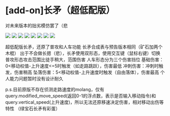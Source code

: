 # [add-on]长矛（超低配版）

对未来版本的拙劣模仿罢了（悲

![](https://github.com/MichaelHyan/MCBE-simple-lance/blob/main/lancer/taa.png)
![](https://github.com/MichaelHyan/MCBE-simple-lance/blob/main/lancer/tga.png)
![](https://github.com/MichaelHyan/MCBE-simple-lance/blob/main/lancer/tba.png)
![](https://github.com/MichaelHyan/MCBE-simple-lance/blob/main/lancer/tca.png)
![](https://github.com/MichaelHyan/MCBE-simple-lance/blob/main/lancer/tda.png)
![](https://github.com/MichaelHyan/MCBE-simple-lance/blob/main/lancer/tea.png)
![](https://github.com/MichaelHyan/MCBE-simple-lance/blob/main/lancer/tfa.png)
![](https://github.com/MichaelHyan/MCBE-simple-lance/blob/main/lancer/tha.png)

超低配版长矛，还原了普攻和人车功能
长矛合成表与预告版本相同（矿石加两个木棍）
出于不会做长摁（悲），长矛使用双形态，使用交互键（鼠标右键）切换
普攻形态攻击范围比徒手稍大，范围伤害
人车形态分为三个伤害挡位
基础伤害：0<移动权值-上升速度<=5时触发（如走路跳跃），伤害最低
冲刺伤害：冲刺时触发，伤害稍高
坠落伤害：5<移动权值-上升速度时触发（自由落体），伤害最高
个人能力问题暂时没有设计耐久

p.s.目前原版不存在侦测走路速度的molang，仅有query.modified_move_speed(返回0-1的浮点数，表示是否输入移动指令)和
query.vertical_speed(上升速度)，所以无法还原移速决定伤害，相对移动出伤等特性
（绿宝石长矛有彩蛋）



